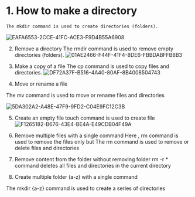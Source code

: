 # 1.	How to make a directory
~~~
The mkdir command is used to create directories (folders).
 ~~~
![EAFA6553-2CCE-41FC-ACE3-F9D4B55A6908](https://github.com/simranpopli05/basic-linux/assets/153719945/e26374af-9ae6-4423-8e64-4240f6f3e301)


2.	Remove a directory
The rmdir command is used to remove empty directories (folders).
 ![01AE2466-F44F-41F4-8DE6-FBBDABFFB8B3](https://github.com/simranpopli05/basic-linux/assets/153719945/469e9296-8480-4aa3-bb09-4ad694f977eb)


3.	Make a copy of a file
The cp command is used to copy files and directories.
![DF72A37F-B516-4A40-80AF-8B4008504743](https://github.com/simranpopli05/basic-linux/assets/153719945/d85a6152-d6dc-4fb1-97eb-a6eaf48b53ed)

 
4.	Move or rename a file

The mv command is used to move or rename files and directories

![5DA302A2-A48E-47F9-9FD2-C04E9FC12C3B](https://github.com/simranpopli05/basic-linux/assets/153719945/d165ce74-1f91-43b1-8506-7d83fb9533d7)

5.	Create an empty file touch command is used to create file
![F1265182-B676-43E4-BE4A-E49CDB04F49A](https://github.com/simranpopli05/basic-linux/assets/153719945/c8f79577-cab1-41e4-a200-25cfcf6248c4)

 


7.	Remove multiple files with a single command
Here , rm  command is used to remove the files only  but The rm command  is used to remove or delete files and directories
 

8.	Remove content from the folder without removing folder
rm -r * command deletes all files and directories in the current directory 

 

9.	Create multiple folder (a-z) with a single command
          
The mkdir {a-z} command is used to create a series of directories 
 

 




